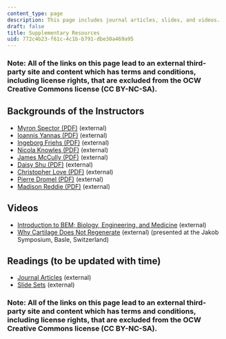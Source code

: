```yaml
---
content_type: page
description: This page includes journal articles, slides, and videos.
draft: false
title: Supplementary Resources
uid: 772c4b23-f61c-4c1b-b791-dbe30a469a95
---
```

### Note: All of the links on this page lead to an external third-party site and content which has terms and conditions, including license rights, that are excluded from the OCW Creative Commons license (CC BY-NC-SA).

## Backgrounds of the Instructors

- [Myron Spector (PDF)](https://www.dropbox.com/scl/fo/o9ixw4cbhdrkc1fa484ys/APxF3Czxx4rTiqx6jOK4kI4/Supplementary%20Resources/Backgrounds%20of%20the%20Instructors?dl=0&preview=1+Myron+Spector.pdf&rlkey=u2rimyl1s7xeom33sli4jmryz&subfolder_nav_tracking=1) (external)
- [Ioannis Yannas (PDF)](https://www.dropbox.com/scl/fo/o9ixw4cbhdrkc1fa484ys/APxF3Czxx4rTiqx6jOK4kI4/Supplementary%20Resources/Backgrounds%20of%20the%20Instructors?dl=0&preview=2+Ioannis+Yannas.pdf&rlkey=u2rimyl1s7xeom33sli4jmryz&subfolder_nav_tracking=1) (external)
- [Ingeborg Friehs (PDF)](https://www.dropbox.com/scl/fo/o9ixw4cbhdrkc1fa484ys/APxF3Czxx4rTiqx6jOK4kI4/Supplementary%20Resources/Backgrounds%20of%20the%20Instructors?dl=0&preview=3+Ingeborg+Friehs.pdf&rlkey=u2rimyl1s7xeom33sli4jmryz&subfolder_nav_tracking=1) (external)
- [Nicola Knowles (PDF)](https://www.dropbox.com/scl/fo/o9ixw4cbhdrkc1fa484ys/APxF3Czxx4rTiqx6jOK4kI4/Supplementary%20Resources/Backgrounds%20of%20the%20Instructors?dl=0&preview=4+Nicola+Knowles.pdf&rlkey=u2rimyl1s7xeom33sli4jmryz&subfolder_nav_tracking=1) (external) 
- [James McCully (PDF)](https://www.dropbox.com/scl/fo/o9ixw4cbhdrkc1fa484ys/APxF3Czxx4rTiqx6jOK4kI4/Supplementary%20Resources/Backgrounds%20of%20the%20Instructors?dl=0&preview=5+James+McCully.pdf&rlkey=u2rimyl1s7xeom33sli4jmryz&subfolder_nav_tracking=1) (external) 
- [Daisy Shu (PDF)](https://www.dropbox.com/scl/fo/o9ixw4cbhdrkc1fa484ys/APxF3Czxx4rTiqx6jOK4kI4/Supplementary%20Resources/Backgrounds%20of%20the%20Instructors?dl=0&preview=6+Daisy+Shu.pdf&rlkey=u2rimyl1s7xeom33sli4jmryz&subfolder_nav_tracking=1) (external) 
- [Christopher Love (PDF)](https://www.dropbox.com/scl/fo/o9ixw4cbhdrkc1fa484ys/APxF3Czxx4rTiqx6jOK4kI4/Supplementary%20Resources/Backgrounds%20of%20the%20Instructors?dl=0&preview=7+Christopher+Love.pdf&rlkey=u2rimyl1s7xeom33sli4jmryz&subfolder_nav_tracking=1) (external)
- [Pierre Dromel (PDF)](https://www.dropbox.com/scl/fo/o9ixw4cbhdrkc1fa484ys/APxF3Czxx4rTiqx6jOK4kI4/Supplementary%20Resources/Backgrounds%20of%20the%20Instructors?dl=0&preview=8+Pierre+Dromel.pdf&rlkey=u2rimyl1s7xeom33sli4jmryz&subfolder_nav_tracking=1) (external) 
- [Madison Reddie (PDF)](https://www.dropbox.com/scl/fo/o9ixw4cbhdrkc1fa484ys/APxF3Czxx4rTiqx6jOK4kI4/Supplementary%20Resources/Backgrounds%20of%20the%20Instructors?dl=0&preview=9+Madison+Reddie.pdf&rlkey=u2rimyl1s7xeom33sli4jmryz&subfolder_nav_tracking=1) (external)

## Videos

- [Introduction to BEM; Biology, Engineering, and Medicine](https://www.dropbox.com/scl/fo/o9ixw4cbhdrkc1fa484ys/AAwgyVLxwASiqvH6hEvKL1c/Supplementary%20Resources/Videos?dl=0&preview=Introduction+to+BEM%3B+Biology%2C+Engineering%2C+Medicine%2C+9-7-23+%28Spector%29.mp4&rlkey=u2rimyl1s7xeom33sli4jmryz&subfolder_nav_tracking=1) (external)
- [Why Cartilage Does Not Regenerate](https://www.dropbox.com/scl/fo/o9ixw4cbhdrkc1fa484ys/AAwgyVLxwASiqvH6hEvKL1c/Supplementary%20Resources/Videos?dl=0&preview=Why+Cartilage+Does+Not+Regenerate%3B+presented+at+the+Jakob+Symposium%2C+Basle%2C+Switzerland%2C+4-1-23+%28Spector%29.mov&rlkey=u2rimyl1s7xeom33sli4jmryz&subfolder_nav_tracking=1) (external) (presented at the Jakob Symposium, Basle, Switzerland)

## Readings (to be updated with time)

- [Journal Articles](https://www.dropbox.com/scl/fo/o9ixw4cbhdrkc1fa484ys/AGnymmhiNKpuRNx1L8Y2JN4/Supplementary%20Resources/Journal%20Articles?dl=0&rlkey=u2rimyl1s7xeom33sli4jmryz&subfolder_nav_tracking=1) (external)
- [Slide Sets](https://www.dropbox.com/scl/fo/o9ixw4cbhdrkc1fa484ys/AC9cgOTgBbeACClJsdqspFU/Supplementary%20Resources/Slide%20Sets?dl=0&rlkey=u2rimyl1s7xeom33sli4jmryz&subfolder_nav_tracking=1) (external)

### Note: All of the links on this page lead to an external third-party site and content which has terms and conditions, including license rights, that are excluded from the OCW Creative Commons license (CC BY-NC-SA).
